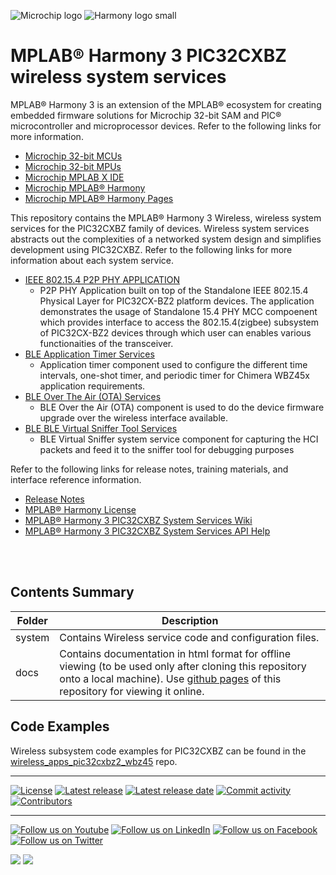 ﻿![Microchip logo](https://raw.githubusercontent.com/wiki/Microchip-MPLAB-Harmony/Microchip-MPLAB-Harmony.github.io/images/microchip_logo.png)
![Harmony logo small](https://raw.githubusercontent.com/wiki/Microchip-MPLAB-Harmony/Microchip-MPLAB-Harmony.github.io/images/microchip_mplab_harmony_logo_small.png)

# MPLAB® Harmony 3 PIC32CXBZ wireless system services

MPLAB® Harmony 3 is an extension of the MPLAB® ecosystem for creating
embedded firmware solutions for Microchip 32-bit SAM and PIC® microcontroller
and microprocessor devices.  Refer to the following links for more information.

- [Microchip 32-bit MCUs](https://www.microchip.com/design-centers/32-bit)
- [Microchip 32-bit MPUs](https://www.microchip.com/design-centers/32-bit-mpus)
- [Microchip MPLAB X IDE](https://www.microchip.com/mplab/mplab-x-ide)
- [Microchip MPLAB® Harmony](https://www.microchip.com/mplab/mplab-harmony)
- [Microchip MPLAB® Harmony Pages](https://microchip-mplab-harmony.github.io/)

This repository contains the MPLAB® Harmony 3 Wireless, wireless system services for the PIC32CXBZ family of devices. Wireless system services abstracts out the complexities of a networked system design and simplifies development using PIC32CXBZ. Refer to the following links for more information about each system service.

* [IEEE 802.15.4 P2P PHY APPLICATION](https://internal.onlinedocs.microchip.com/pr/GUID-78E799AA-58D2-417D-B866-A1D111633BFB-en-US-1/index.html)
  - P2P PHY Application built on top of the Standalone IEEE 802.15.4 Physical Layer for PIC32CX-BZ2 platform devices. The application demonstrates the usage of Standalone 15.4 PHY MCC compoenent which provides interface to access the 802.15.4(zigbee) subsystem of PIC32CX-BZ2 devices through which user can enables various functionaities of the transceiver.
* [BLE Application Timer Services](https://onlinedocs.microchip.com/pr/GUID-A5330D3A-9F51-4A26-B71D-8503A493DF9C-en-US-1/index.html?GUID-E1A30ECC-1212-4B25-AE72-7EAF982C6D50)
  - Application timer component used to configure the different time intervals, one-shot timer, and periodic timer for Chimera WBZ45x application requirements.
* [BLE Over The Air (OTA) Services](https://onlinedocs.microchip.com/pr/GUID-A5330D3A-9F51-4A26-B71D-8503A493DF9C-en-US-1/index.html?GUID-E1A30ECC-1212-4B25-AE72-7EAF982C6D50)
  - BLE Over the Air (OTA) component is used to do the device firmware upgrade over the wireless interface available.
* [BLE BLE Virtual Sniffer Tool Services](https://onlinedocs.microchip.com/pr/GUID-A5330D3A-9F51-4A26-B71D-8503A493DF9C-en-US-1/index.html?GUID-E1A30ECC-1212-4B25-AE72-7EAF982C6D50)
  - BLE Virtual Sniffer system service component for capturing the HCI packets and feed it to the sniffer tool for debugging purposes


Refer to the following links for release notes, training materials, and interface reference information.

- [Release Notes](./release_notes.md)
- [MPLAB® Harmony License](mplab_harmony_license.md)
- [MPLAB® Harmony 3 PIC32CXBZ System Services Wiki](https://github.com/Microchip-MPLAB-Harmony/wireless_system_pic32cxbz_wbz/wiki)
- [MPLAB® Harmony 3 PIC32CXBZ System Services API Help](https://microchip-mplab-harmony.github.io/wireless_system_pic32cxbz_wbz)

<br />
<br />

## Contents Summary

| Folder     | Description                             |
| ---        | ---                                     |
| system       | Contains Wireless service code and configuration files. |
| docs       | Contains documentation in html format for offline viewing (to be used only after cloning this repository onto a local machine). Use [github pages](https://microchip-mplab-harmony.github.io/wireless_system_pic32cxbz_wbz/) of this repository for viewing it online. |

## Code Examples

Wireless subsystem code examples for PIC32CXBZ can be found in the [wireless_apps_pic32cxbz2_wbz45](https://github.com/Microchip-MPLAB-Harmony/wireless_apps_pic32cxbz2_wbz45) repo.


____

[![License](https://img.shields.io/badge/license-Harmony%20license-orange.svg)](https://github.com/Microchip-MPLAB-Harmony/wireless_system_pic32mzw1_wfi32e01/blob/master/mplab_harmony_license.md)
[![Latest release](https://img.shields.io/github/release/Microchip-MPLAB-Harmony/wireless_system_pic32cxbz_wbz.svg)](https://github.com/Microchip-MPLAB-Harmony/wireless_system_pic32cxbz_wbz/releases/latest)
[![Latest release date](https://img.shields.io/github/release-date/Microchip-MPLAB-Harmony/wireless_system_pic32cxbz_wbz.svg)](https://github.com/Microchip-MPLAB-Harmony/wireless_system_pic32cxbz_wbz/releases/latest)
[![Commit activity](https://img.shields.io/github/commit-activity/y/Microchip-MPLAB-Harmony/wireless_system_pic32cxbz_wbz.svg)](https://github.com/Microchip-MPLAB-Harmony/wireless_system_pic32cxbz_wbz/graphs/commit-activity)
[![Contributors](https://img.shields.io/github/contributors-anon/Microchip-MPLAB-Harmony/wireless_system_pic32cxbz_wbz.svg)]()

____

[![Follow us on Youtube](https://img.shields.io/badge/Youtube-Follow%20us%20on%20Youtube-red.svg)](https://www.youtube.com/user/MicrochipTechnology)
[![Follow us on LinkedIn](https://img.shields.io/badge/LinkedIn-Follow%20us%20on%20LinkedIn-blue.svg)](https://www.linkedin.com/company/microchip-technology)
[![Follow us on Facebook](https://img.shields.io/badge/Facebook-Follow%20us%20on%20Facebook-blue.svg)](https://www.facebook.com/microchiptechnology/)
[![Follow us on Twitter](https://img.shields.io/twitter/follow/MicrochipTech.svg?style=social)](https://twitter.com/MicrochipTech)

[![](https://img.shields.io/github/stars/Microchip-MPLAB-Harmony/wireless_system_pic32cxbz_wbz.svg?style=social)]()
[![](https://img.shields.io/github/watchers/Microchip-MPLAB-Harmony/wireless_system_pic32cxbz_wbz.svg?style=social)]()
